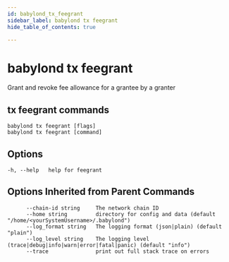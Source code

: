 ```yaml
---
id: babylond_tx_feegrant
sidebar_label: babylond tx feegrant
hide_table_of_contents: true

---
```


# babylond tx feegrant
Grant and revoke fee allowance for a grantee by a granter
## tx feegrant commands
```
babylond tx feegrant [flags]
babylond tx feegrant [command]
```
## Options
```
-h, --help   help for feegrant
```
## Options Inherited from Parent Commands
```
      --chain-id string     The network chain ID
      --home string         directory for config and data (default "/home/<yourSystemUsername>/.babylond")
      --log_format string   The logging format (json|plain) (default "plain")
      --log_level string    The logging level (trace|debug|info|warn|error|fatal|panic) (default "info")
      --trace               print out full stack trace on errors
```